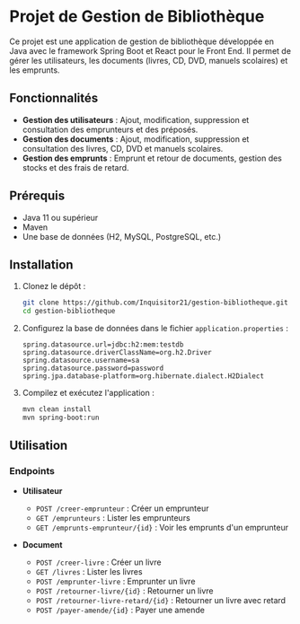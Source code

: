 # Projet de Gestion de Bibliothèque

Ce projet est une application de gestion de bibliothèque développée en Java avec le framework Spring Boot et React pour le Front End. Il permet de gérer les utilisateurs, les documents (livres, CD, DVD, manuels scolaires) et les emprunts.

## Fonctionnalités

- **Gestion des utilisateurs** : Ajout, modification, suppression et consultation des emprunteurs et des préposés.
- **Gestion des documents** : Ajout, modification, suppression et consultation des livres, CD, DVD et manuels scolaires.
- **Gestion des emprunts** : Emprunt et retour de documents, gestion des stocks et des frais de retard.

## Prérequis

- Java 11 ou supérieur
- Maven
- Une base de données (H2, MySQL, PostgreSQL, etc.)

## Installation

1. Clonez le dépôt :
    ```bash
    git clone https://github.com/Inquisitor21/gestion-bibliotheque.git
    cd gestion-bibliotheque
    ```

2. Configurez la base de données dans le fichier `application.properties` :
    ```properties
    spring.datasource.url=jdbc:h2:mem:testdb
    spring.datasource.driverClassName=org.h2.Driver
    spring.datasource.username=sa
    spring.datasource.password=password
    spring.jpa.database-platform=org.hibernate.dialect.H2Dialect
    ```

3. Compilez et exécutez l'application :
    ```bash
    mvn clean install
    mvn spring-boot:run
    ```

## Utilisation

### Endpoints

- **Utilisateur**
    - `POST /creer-emprunteur` : Créer un emprunteur
    - `GET /emprunteurs` : Lister les emprunteurs
    - `GET /emprunts-emprunteur/{id}` : Voir les emprunts d'un emprunteur

- **Document**
    - `POST /creer-livre` : Créer un livre
    - `GET /livres` : Lister les livres
    - `POST /emprunter-livre` : Emprunter un livre
    - `POST /retourner-livre/{id}` : Retourner un livre
    - `POST /retourner-livre-retard/{id}` : Retourner un livre avec retard
    - `POST /payer-amende/{id}` : Payer une amende
